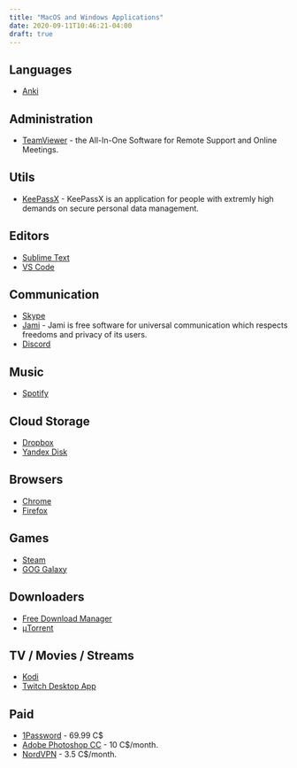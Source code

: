 ```yaml
---
title: "MacOS and Windows Applications"
date: 2020-09-11T10:46:21-04:00
draft: true
---
```


## Languages
* [Anki](https://apps.ankiweb.net/)

## Administration
* [TeamViewer](http://www.teamviewer.com/) - the All-In-One Software for Remote Support and Online Meetings.

## Utils
* [KeePassX](http://www.keepassx.org/) - KeePassX is an application for people with extremly high demands on secure personal data management.

## Editors
* [Sublime Text](https://www.sublimetext.com/)
* [VS Code](https://code.visualstudio.com/)

## Communication
* [Skype](http://www.skype.com/)
* [Jami](https://jami.net/) - Jami is free software for universal communication which respects freedoms and privacy of its users.
* [Discord](https://discord.com/)

## Music
* [Spotify](https://www.spotify.com)

## Cloud Storage
* [Dropbox](https://www.dropbox.com/)
* [Yandex Disk](https://disk.yandex.com/)

## Browsers
* [Chrome](https://www.google.com/intl/en/chrome/browser/)
* [Firefox](http://www.mozilla.org/en-US/firefox/new/)

## Games
* [Steam](http://store.steampowered.com/)
* [GOG Galaxy](https://www.gog.com/galaxy)

## Downloaders
* [Free Download Manager](http://freedownloadmanager.org)
* [μTorrent](http://www.utorrent.com/)

## TV / Movies / Streams
* [Kodi](https://kodi.tv/)
* [Twitch Desktop App](https://app.twitch.tv/)

## Paid
* [1Password](https://1password.com/) - 69.99 C$
* [Adobe Photoshop CC](https://www.adobe.com/ca/products/photoshop/free-trial-download.html) - 10 C$/month.
* [NordVPN](https://nordvpn.com) - 3.5 C$/month.
